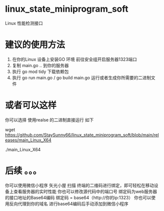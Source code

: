 # linux_state_miniprogram_soft
Linux 性能检测接口
# 建议的使用方法
1. 在你的Linux 设备上安装GO 环境 前往安全组开启服务器1323端口
2. 复制 main.go .. 到你的服务器
3. 执行 go mod tidy 下载依赖包
4. 执行 go run main.go / go build main.go  运行或者生成你所需要的二进制文件
# 或者可以这样
你可以选择 使用realse 的二进制直接运行
如下

wget https://github.com/StaySunny66/linux_state_miniprogram_soft/blob/main/releases/main_Linux_X64  

./main_Linux_X64

# 后续 。。。
你可以使用微信小程序 矢光小屋 扫描 终端的二维码进行绑定，即可轻松在移动设备上查看服务器的实时性能
你也可以修改源代码中的端口号
绑定码为web服务器的接口地址的Base64编码
绑定码 = base64（http://你的ip:1323）
你也可以使用反向代理到你的域名 进行base64编码后手动添加到微信小程序
